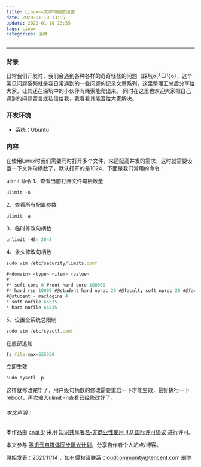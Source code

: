 ```yaml
---
title: Linux——文件句柄数设置
date: 2020-01-18 13:55
update: 2020-01-18 13:55
tags: Linux
categories: 运维
---
```



---
### 背景

日常我们开发时，我们会遇到各种各样的奇奇怪怪的问题（踩坑o(╯□╰)o），这个常见问题系列就是我日常遇到的一些问题的记录文章系列，这里整理汇总后分享给大家，让其还在深坑中的小伙伴有绳索能爬出来。 同时在这里也欢迎大家把自己遇到的问题留言或私信给我，我看看其能否给大家解决。

### 开发环境

-   系统：Ubuntu

### 内容

在使用Linux时我们需要同时打开多个文件，来适配高并发的需求，这时就需要设置一下文件句柄数了，默认打开的是1024，下面是我们常用的命令：

ulimit 命令 1、查看当前打开文件句柄数量

```javascript
ulimit -n
```
2、查看所有配置参数

```javascript
ulimit -a 
```
3、临时修改句柄数

```javascript
unlimit -HSn 2048
```
4、永久修改句柄数

```javascript
sudo vim /etc/security/limits.conf
```

```javascript
#<domain> <type> <item> <value> 
# 
#* soft core 0 #root hard core 100000 
#* hard rss 10000 #@student hard nproc 20 #@faculty soft nproc 20 #@faculty hard nproc 50 #ftp hard nproc 0 #ftp - chroot /ftp 
#@student - maxlogins 4 
* soft nofile 65535 
* hard nofile 65535
```

5、设置全系统总限制

```javascript
sudo vim /etc/sysctl.conf
```

在底部追加
```javascript
fs.file-max=655350
```
立即生效
```javascript
sudo sysctl -p
```
这样就修改完毕了，用户级句柄数的修改需要重启一下才能生效，最好执行一下reboot，再次输入ulimit -n查看已经修改好了。

###### 本文声明：

本作品由 [cn華少](https://cloud.tencent.com/developer/tools/blog-entry?target=https%3A%2F%2Flinks.jianshu.com%2Fgo%3Fto%3Dwww.cnhuashao.com&source=article&objectId=1905523) 采用 [知识共享署名-非商业性使用 4.0 国际许可协议](https://cloud.tencent.com/developer/tools/blog-entry?target=https%3A%2F%2Flinks.jianshu.com%2Fgo%3Fto%3Dhttp%253A%252F%252Fcreativecommons.org%252Flicenses%252Fby-nc%252F4.0%252F&source=article&objectId=1905523) 进行许可。

本文参与 [腾讯云自媒体同步曝光计划](https://cloud.tencent.com/developer/support-plan)，分享自作者个人站点/博客。

原始发表：2021/11/14 ，如有侵权请联系 [cloudcommunity@tencent.com](mailto:cloudcommunity@tencent.com) 删除
